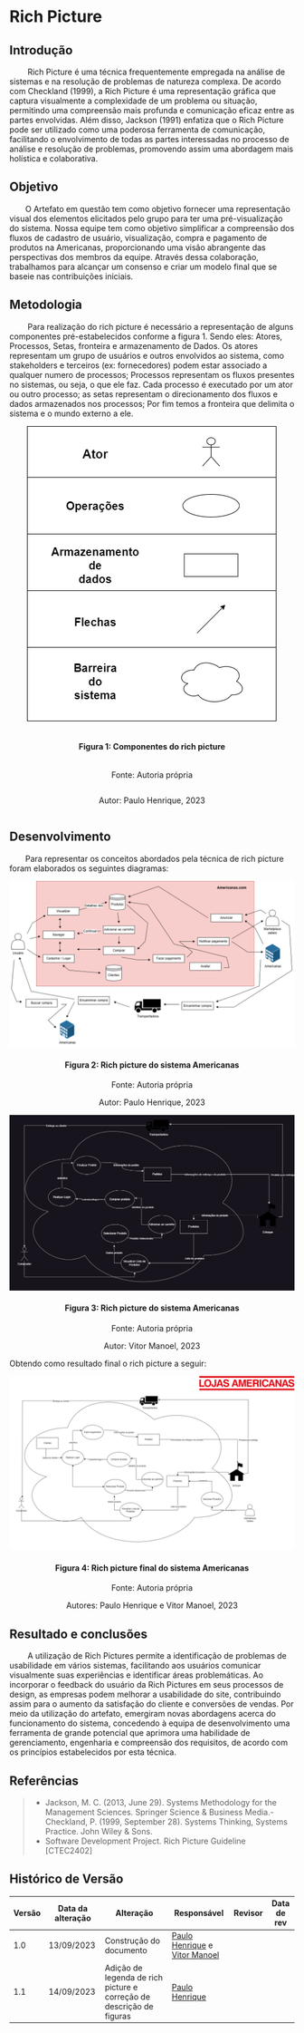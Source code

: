 # Rich Picture

## Introdução

<div align="jutify">
&emsp;&emsp; Rich Picture é uma técnica frequentemente empregada na análise de sistemas e na resolução de problemas de natureza complexa. De acordo com Checkland (1999), a Rich Picture é uma representação gráfica que captura visualmente a complexidade de um problema ou situação, permitindo uma compreensão mais profunda e comunicação eficaz entre as partes envolvidas. Além disso, Jackson (1991) enfatiza que o Rich Picture pode ser utilizado como uma poderosa ferramenta de comunicação, facilitando o envolvimento de todas as partes interessadas no processo de análise e resolução de problemas, promovendo assim uma abordagem mais holística e colaborativa.
</div>

## Objetivo

<div align="jutify">
&emsp;&emsp;O Artefato em questão tem como objetivo fornecer uma representação visual dos elementos elicitados pelo grupo para ter uma pré-visualização do sistema. Nossa equipe tem como objetivo simplificar a compreensão dos fluxos de cadastro de usuário, visualização, compra e pagamento de produtos na Americanas, proporcionando uma visão abrangente das perspectivas dos membros da equipe. Através dessa colaboração, trabalhamos para alcançar um consenso e criar um modelo final que se baseie nas contribuições iniciais.
</div>

## Metodologia

<div align="jutify">
&emsp;&emsp; Para realização do rich picture é necessário a representação de alguns componentes pré-estabelecidos conforme a figura 1. Sendo eles: Atores, Processos, Setas, fronteira e armazenamento de Dados. Os atores representam um grupo de usuários e outros envolvidos ao sistema, como stakeholders e terceiros (ex: fornecedores) podem estar associado a qualquer numero de processos; Processos representam os fluxos presentes no sistemas, ou seja, o que ele faz. Cada processo é executado por um ator ou outro processo; as setas representam o direcionamento dos fluxos e dados armazenados nos processos; Por fim temos a fronteira que delimita o sistema e o mundo externo a ele.

<div style="display:flex; flex-direction:column;justify-content:center; align-items:center;">

![](../../public/rich-picture/legenda-richPicture.png)
<h4> Figura 1: Componentes do rich picture </h4>
<p> Fonte: Autoria própria </p>
<p> Autor: Paulo Henrique, 2023 </p>

</div>


</div>

## Desenvolvimento

<div align="jutify">
&emsp;&emsp;Para representar os conceitos abordados pela técnica de rich picture foram elaborados os seguintes diagramas:

![](../../public/rich-picture/richPicture2Americanas.png)

<h4 align = "center"> Figura 2: Rich picture do sistema Americanas </h4>
<p align = "center"> Fonte: Autoria própria </p>
<p align = "center"> Autor: Paulo Henrique, 2023 </p>

![](../../public/rich-picture/richPictureAmericanas.jpg)

<h4 align = "center"> Figura 3: Rich picture do sistema Americanas </h4>
<p align = "center"> Fonte: Autoria própria </p>
<p align = "center"> Autor: Vitor Manoel, 2023 </p>

Obtendo como resultado final o rich picture a seguir:

![](../../public/rich-picture/richPictureAmericanasFinal.png)

<h4 align = "center"> Figura 4: Rich picture final do sistema Americanas </h4>
<p align = "center"> Fonte: Autoria própria </p>
<p align = "center"> Autores: Paulo Henrique e Vitor Manoel, 2023 </p>

</div>

## Resultado e conclusões

<div align="jutify">
&emsp;&emsp;
A utilização de Rich Pictures permite a identificação de problemas de usabilidade em vários sistemas, facilitando aos usuários comunicar visualmente suas experiências e identificar áreas problemáticas. Ao incorporar o feedback do usuário da Rich Pictures em seus processos de design, as empresas podem melhorar a usabilidade do site, contribuindo assim para o aumento da satisfação do cliente e conversões de vendas. Por meio da utilização do artefato, emergiram novas abordagens acerca do funcionamento do sistema, concedendo à equipa de desenvolvimento uma ferramenta de grande potencial que aprimora uma habilidade de gerenciamento, engenharia e compreensão dos requisitos, de acordo com os princípios estabelecidos por esta técnica.
</div>

## Referências

> - Jackson, M. C. (2013, June 29). Systems Methodology for the Management Sciences. Springer Science & Business Media.- Checkland, P. (1999, September 28). Systems Thinking, Systems Practice. John Wiley & Sons.
> - Software Development Project. Rich Picture Guideline [CTEC2402]

## Histórico de Versão

| Versão | Data da alteração | Alteração                                                            | Responsável                                                                                        | Revisor | Data de rev |
| ------ | ----------------- | -------------------------------------------------------------------- | -------------------------------------------------------------------------------------------------- | ------- | ----------- |
| 1.0    | 13/09/2023        | Construção do documento                                              | [Paulo Henrique](https://github.com/owhenrique) e [Vitor Manoel](https://github.com/vitormanoel17) | []()    |             |
| 1.1    | 14/09/2023        | Adição de legenda de rich picture e correção de descrição de figuras | [Paulo Henrique](https://github.com/owhenrique)                                                    | []()    |             |

